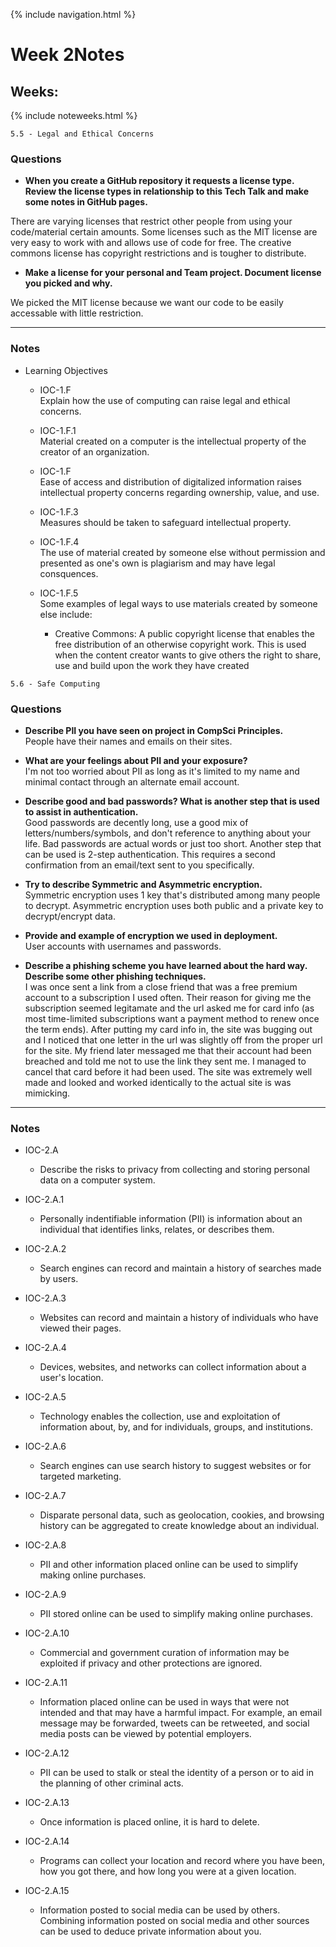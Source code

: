 {% include navigation.html %}

# Week 2Notes

## Weeks: 

{% include noteweeks.html %}

`5.5 - Legal and Ethical Concerns`

### Questions

- **When you create a GitHub repository it requests a license type. Review the license types in relationship to this Tech Talk and make some notes in GitHub pages.**

There are varying licenses that restrict other people from using your code/material certain amounts. Some licenses such as the MIT license are very easy to work with and allows use of code for free. The creative commons license has copyright restrictions and is tougher to distribute.

- **Make a license for your personal and Team project. Document license you picked and why.**

We picked the MIT license because we want our code to be easily accessable with little restriction.

<hr>

### Notes
* Learning Objectives
  * IOC-1.F   
  Explain how the use of computing can raise legal and ethical concerns.
  
  * IOC-1.F.1   
  Material created on a computer is the intellectual property of the creator of an organization.
  
  * IOC-1.F   
  Ease of access and distribution of digitalized information raises intellectual property concerns regarding ownership, value, and use.
  
  * IOC-1.F.3   
  Measures should be taken to safeguard intellectual property.
 
  * IOC-1.F.4   
  The use of material created by someone else without permission and presented as one's own is plagiarism and may have legal consquences.
  
  * IOC-1.F.5   
  Some examples of legal ways to use materials created by someone else include:
    * Creative Commons: A public copyright license that enables the free distribution of an otherwise copyright work. This is used when the content creator wants to give others the right to share, use and build upon the work they have created
  

`5.6 - Safe Computing`

### Questions

- **Describe PII you have seen on project in CompSci Principles.**   
People have their names and emails on their sites.

- **What are your feelings about PII and your exposure?**   
I'm not too worried about PII as long as it's limited to my name and minimal contact through an alternate email account.

- **Describe good and bad passwords? What is another step that is used to assist in authentication.**   
Good passwords are decently long, use a good mix of letters/numbers/symbols, and don't reference to anything about your life. Bad passwords are actual words or just too short. Another step that can be used is 2-step authentication. This requires a second confirmation from an email/text sent to you specifically.

- **Try to describe Symmetric and Asymmetric encryption.**   
Symmetric encryption uses 1 key that's distributed among many people to decrypt. Asymmetric encryption uses both public and a private key to decrypt/encrypt data.

- **Provide and example of encryption we used in deployment.**  
User accounts with usernames and passwords.

- **Describe a phishing scheme you have learned about the hard way. Describe some other phishing techniques.**  
I was once sent a link from a close friend that was a free premium account to a subscription I used often. Their reason for giving me the subscription seemed legitamate and the url asked me for card info (as most time-limited subscriptions want a payment method to renew once the term ends). After putting my card info in, the site was bugging out and I noticed that one letter in the url was slightly off from the proper url for the site. My friend later messaged me that their account had been breached and told me not to use the link they sent me. I managed to cancel that card before it had been used. The site was extremely well made and looked and worked identically to the actual site is was mimicking.

<hr>

### Notes
* IOC-2.A   
  * Describe the risks to privacy from collecting and storing personal data on a computer system.
  
* IOC-2.A.1   
  * Personally indentifiable information (PII) is information about an individual that identifies links, relates, or describes them.

* IOC-2.A.2  
  *  Search engines can record and maintain a history of searches made by users.

* IOC-2.A.3   
  * Websites can record and maintain a history of individuals who have viewed their pages.

* IOC-2.A.4   
  * Devices, websites, and networks can collect information about a user's location.
  
* IOC-2.A.5   
  * Technology enables the collection, use and exploitation of information about, by, and for individuals, groups, and institutions.

* IOC-2.A.6   
  * Search engines can use search history to suggest websites or for targeted marketing.

* IOC-2.A.7   
  * Disparate personal data, such as geolocation, cookies, and browsing history can be aggregated to create knowledge about an individual.

* IOC-2.A.8   
  * PII and other information placed online can be used to simplify making online purchases.

* IOC-2.A.9   
  * PII stored online can be used to simplify making online purchases.

* IOC-2.A.10   
  * Commercial and government curation of information may be exploited if privacy and other protections are ignored.

* IOC-2.A.11   
  * Information placed online can be used in ways that were not intended and that may have a harmful impact. For example, an email message may be forwarded, tweets can be retweeted, and social media posts can be viewed by potential employers.

* IOC-2.A.12 
  * PII can be used to stalk or steal the identity of a person or to aid in the planning of other criminal acts.

* IOC-2.A.13   
  * Once information is placed online, it is hard to delete.

* IOC-2.A.14   
  * Programs can collect your location and record where you have been, how you got there, and how long you were at a given location.

* IOC-2.A.15   
  * Information posted to social media can be used by others. Combining information posted on social media and other sources can be used to deduce private information about you.
